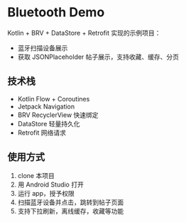 # Bluetooth Demo

Kotlin + BRV + DataStore + Retrofit 实现的示例项目：

- 蓝牙扫描设备展示
- 获取 JSONPlaceholder 帖子展示，支持收藏、缓存、分页

## 技术栈

- Kotlin Flow + Coroutines
- Jetpack Navigation
- BRV RecyclerView 快速绑定
- DataStore 轻量持久化
- Retrofit 网络请求

## 使用方式

1. clone 本项目
2. 用 Android Studio 打开
3. 运行 app，授予权限
4. 扫描蓝牙设备并点击，跳转到帖子页面
5. 支持下拉刷新，离线缓存，收藏等功能
